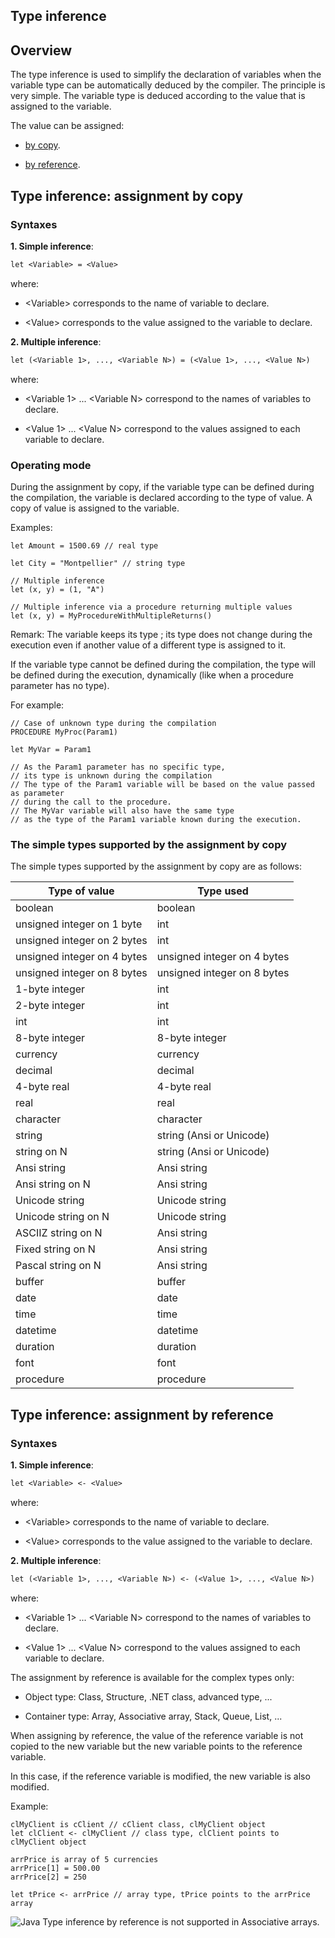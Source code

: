 
## Type inference
			

<a name="NOTE1"></a>
<a name="NOTE1_1"></a>


## Overview
<a name="overview_ELTTEXTE000313"></a>
The type inference is used to simplify the declaration of variables when the variable type can be automatically deduced by the compiler. The principle is very simple. The variable type is deduced according to the value that is assigned to the variable.

The value can be assigned: 

- [by copy](#NOTE2_1).

- [by reference](#NOTE3_1).








<a name="NOTE2"></a>
<a name="NOTE2_1"></a>


## Type inference: assignment by copy
<a name="type_inference_assignment_copy_ELTTEXTE000337"></a>


### Syntaxes
<a name="syntaxes_ELTPARAGRAPHE000050"></a>

**1. Simple inference**: 


```txt
let <Variable> = <Value>
```


where: 

- &lt;Variable&gt; corresponds to the name of variable to declare. 

- &lt;Value&gt; corresponds to the value assigned to the variable to declare.




**2. Multiple inference**: 


```txt
let (<Variable 1>, ..., <Variable N>) = (<Value 1>, ..., <Value N>)
```


where: 

- &lt;Variable 1&gt; ... &lt;Variable N&gt; correspond to the names of variables to declare. 

- &lt;Value 1&gt; ... &lt;Value N&gt; correspond to the values assigned to each variable to declare.





### Operating mode
<a name="operating_mode_ELTPARAGRAPHE000073"></a>

During the assignment by copy, if the variable type can be defined during the compilation, the variable is declared according to the type of value. A copy of value is assigned to the variable.

Examples: 


```wl
let Amount = 1500.69 // real type

let City = "Montpellier" // string type
```



```wl
// Multiple inference
let (x, y) = (1, "A")

// Multiple inference via a procedure returning multiple values
let (x, y) = MyProcedureWithMultipleReturns()
```


Remark: The variable keeps its type ; its type does not change during the execution even if another value of a different type is assigned to it.

If the variable type cannot be defined during the compilation, the type will be defined during the execution, dynamically (like when a procedure parameter has no type).

For example:


```wl
// Case of unknown type during the compilation
PROCEDURE MyProc(Param1)

let MyVar = Param1 

// As the Param1 parameter has no specific type, 
// its type is unknown during the compilation
// The type of the Param1 variable will be based on the value passed as parameter 
// during the call to the procedure.
// The MyVar variable will also have the same type 
// as the type of the Param1 variable known during the execution.
```



### The simple types supported by the assignment by copy
<a name="the_simple_types_supported_the_assignment_copy_ELTPARAGRAPHE000094"></a>

The simple types supported by the assignment by copy are as follows: 

| Type of value | Type used |
| --- | --- |
| boolean | boolean |
| unsigned integer on 1 byte | int |
| unsigned integer on 2 bytes | int |
| unsigned integer on 4 bytes | unsigned integer on 4 bytes |
| unsigned integer on 8 bytes | unsigned integer on 8 bytes |
| 1-byte integer | int |
| 2-byte integer | int |
| int | int |
| 8-byte integer | 8-byte integer |
| currency | currency |
| decimal | decimal |
| 4-byte real | 4-byte real |
| real | real |
| character | character |
| string | string (Ansi or Unicode) |
| string on N | string (Ansi or Unicode) |
| Ansi string | Ansi string |
| Ansi string on N | Ansi string |
| Unicode string | Unicode string |
| Unicode string on N | Unicode string |
| ASCIIZ string on N | Ansi string |
| Fixed string on N | Ansi string |
| Pascal string on N | Ansi string |
| buffer | buffer |
| date | date |
| time | time |
| datetime | datetime |
| duration | duration |
| font | font |
| procedure | procedure |



<a name="NOTE3"></a>
<a name="NOTE3_1"></a>


## Type inference: assignment by reference
<a name="type_inference_assignment_reference_ELTTEXTE000373"></a>


### Syntaxes
<a name="syntaxes_ELTPARAGRAPHE000228"></a>

**1. Simple inference**: 


```txt
let <Variable> <- <Value>
```


where: 

- &lt;Variable&gt; corresponds to the name of variable to declare. 

- &lt;Value&gt; corresponds to the value assigned to the variable to declare.




**2. Multiple inference**: 


```txt
let (<Variable 1>, ..., <Variable N>) <- (<Value 1>, ..., <Value N>)
```


where: 

- &lt;Variable 1&gt; ... &lt;Variable N&gt; correspond to the names of variables to declare. 

- &lt;Value 1&gt; ... &lt;Value N&gt; correspond to the values assigned to each variable to declare.



The assignment by reference is available for the complex types only:

- Object type: Class, Structure, .NET class, advanced type, ...

- Container type: Array, Associative array, Stack, Queue, List, ...




When assigning by reference, the value of the reference variable is not copied to the new variable but the new variable points to the reference variable. 

In this case, if the reference variable is modified, the new variable is also modified.

Example:


```wl
clMyClient is cClient // cClient class, clMyClient object
let clClient <- clMyClient // class type, clClient points to clMyClient object

arrPrice is array of 5 currencies
arrPrice[1] = 500.00
arrPrice[2] = 250

let tPrice <- arrPrice // array type, tPrice points to the arrPrice array
```


![Java](https://doc.pcsoft.fr/ext/images/us/JAVA.png) Type inference by reference is not supported in Associative arrays.


